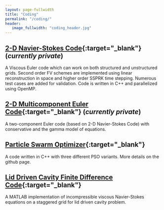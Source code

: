 ```yaml
---
layout: page-fullwidth
title: "Coding"
permalink: "/coding/"
header:
   image_fullwidth: "coding_header.jpg"
---
```


## [2-D Navier-Stokes Code](https://github.com/kunalbahuguna/Finite_Volume_2D_Solver){:target="_blank"} (*currently private*)
A Viscous Euler code which can work on both structured and unstructured grids. Second order FV schemes are implemented using linear reconstruction in space and higher order SSPRK time stepping. Numerous test cases are added for validation. Code is written in C++ and parallelized using OpenMP.

## [2-D Multicomponent Euler Code](https://github.com/kunalbahuguna/MultiComponent_Euler2D_Solver){:target="_blank"} (*currently private*)
A two-component Euler code (based on 2-D Navier-Stokes Code) with conservative and the gamma model of equations. 

## [Particle Swarm Optimizer](https://github.com/kunalbahuguna/Particle_Swarm_Optimizer){:target="_blank"}
A code written in C++ with three different PSO variants. More details on the github page.

## [Lid Driven Cavity Finite Difference Code](https://github.com/kunalbahuguna/Lid_Driven_Cavity_Codes){:target="_blank"}
A MATLAB implementation of incompressible viscous Navier-Stokes equations on a staggered grid for lid driven cavity problem.
